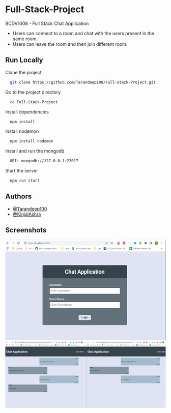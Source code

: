 # Full-Stack-Project

BCDV1008 - Full Stack Chat Application

- Users can connect to a room and chat with the users present in the same room.
- Users can leave the room and then join different room.

## Run Locally

Clone the project

```bash
  git clone https://github.com/Tarandeep100/Full-Stack-Project.git
```

Go to the project directory

```bash
  cd Full-Stack-Project
```

Install dependencies

```bash
  npm install
```

Install nodemon

```bash
  npm install nodemon
```
Install and run the mongodb

```bash
  URI: mongodb://127.0.0.1:27017
```

Start the server

```bash
  npm run start
```


## Authors

- [@Tarandeep100](https://github.com/Tarandeep100/)
- [@KinjalAshra](https://github.com/KinjalAshra)

## Screenshots

![App Screenshot Login Page](public/images/loginpage.png)
![App Screenshot Chatroom](public/images/chatroom.png)


